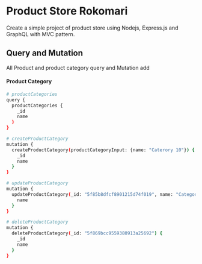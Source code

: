 # Product Store Rokomari

Create a simple project of product store using Nodejs, Express.js and GraphQL with MVC pattern.

## Query and Mutation

All Product and product category query and Mutation add

#### Product Category

```bash
# productCategories
query {
  productCategories {
    _id
    name
  }
}

# createProductCategory
mutation {
  createProductCategory(productCategoryInput: {name: "Caterory 10"}) {
    _id
    name
  }
}

# updateProductCategory
mutation {
  updateProductCategory(_id: "5f85b8dfcf8901215d74f019", name: "Category 2") {
    name
  }
}

# deleteProductCategory
mutation {
  deleteProductCategory(_id: "5f869bcc9559380913a25692") {
    _id
    name
  }
}
```
